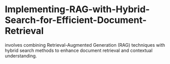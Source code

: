 # Implementing-RAG-with-Hybrid-Search-for-Efficient-Document-Retrieval
 involves combining Retrieval-Augmented Generation (RAG) techniques with hybrid search methods to enhance document retrieval and contextual understanding.
